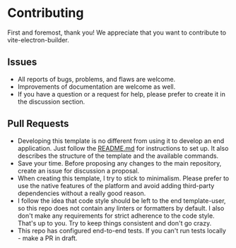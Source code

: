 # Contributing

First and foremost, thank you! We appreciate that you want to contribute to vite-electron-builder.

## Issues
- All reports of bugs, problems, and flaws are welcome.
- Improvements of documentation are welcome as well.
- If you have a question or a request for help, please prefer to create it in the discussion section.

## Pull Requests
- Developing this template is no different from using it to develop an end application. Just follow the [README.md](README.md) for instructions to set up.
  It also describes the structure of the template and the available commands.
- Save your time. Before proposing any changes to the main repository, create an issue for discussion a proposal.
- When creating this template, I try to stick to minimalism. Please prefer to use the native features of the platform and avoid adding third-party dependencies without a really good reason.
- I follow the idea that code style should be left to the end template-user, so this repo does not contain any linters or formatters by default.
  I also don't make any requirements for strict adherence to the code style.
  That's up to you. Try to keep things consistent and don't go crazy.
- This repo has configured end-to-end tests. If you can't run tests locally - make a PR in draft.
